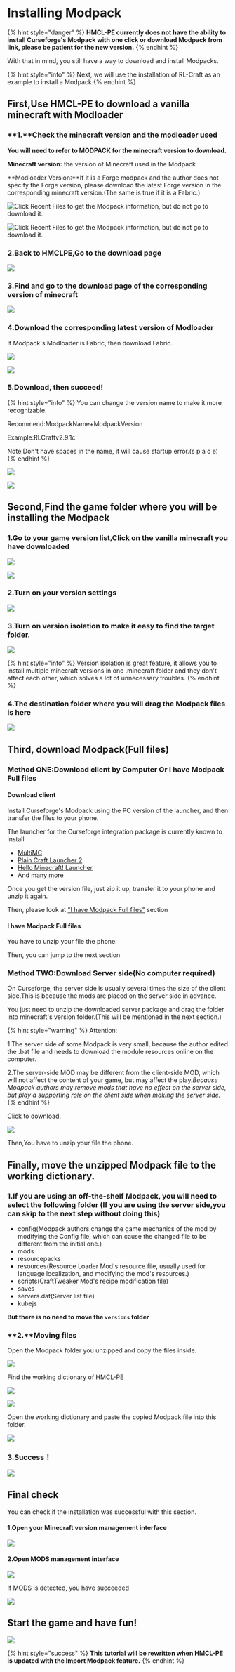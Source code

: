 # Installing Modpack

{% hint style="danger" %}
**HMCL-PE currently does not have the ability to install Curseforge's Modpack with one click or download Modpack from link, please be patient for the new version.**
{% endhint %}

With that in mind, you still have a way to download and install Modpacks.

{% hint style="info" %}
Next, we will use the installation of RL-Craft as an example to install a Modpack
{% endhint %}

## First,Use HMCL-PE to download a vanilla minecraft with Modloader

### **1.**Check the minecraft version and the modloader used

**You will need to refer to MODPACK for the minecraft version to download.**

**Minecraft version:** the version of Minecraft used in the Modpack

**Modloader Version:**If it is a Forge modpack and the author does not specify the Forge version, please download the latest Forge version in the corresponding minecraft version.(The same is true if it is a Fabric.)

![Click Recent Files to get the Modpack information, but do not go to download it.](<../../.gitbook/assets/image (8) (1).png>)

![Click Recent Files to get the Modpack information, but do not go to download it.](<../../.gitbook/assets/image (7) (2).png>)

### 2.Back to HMCLPE,Go to the download page

![](../../.gitbook/assets/Screenshot\_2022-08-16-15-00-31-30\_d17cc25ab2657fb.jpg)

### 3.Find and go to the download page of the corresponding version of minecraft

![](../../.gitbook/assets/Screenshot\_2022-08-16-15-00-45-11\_d17cc25ab2657fb.jpg)

### 4.Download the corresponding latest version of Modloader

If Modpack's Modloader is Fabric, then download Fabric.

![](../../.gitbook/assets/Screenshot\_2022-08-16-15-01-08-24\_d17cc25ab2657fb.jpg)

![](../../.gitbook/assets/Screenshot\_2022-08-16-15-01-11-11\_d17cc25ab2657fb.jpg)

### 5.Download, then succeed!

{% hint style="info" %}
You can change the version name to make it more recognizable.

Recommend:ModpackName+ModpackVersion

Example:RLCraftv2.9.1c

Note:Don't have spaces in the name, it will cause startup error.(s p a c e)
{% endhint %}

![](../../.gitbook/assets/Screenshot\_2022-08-16-15-01-22-49\_d17cc25ab2657fb.jpg)

![](../../.gitbook/assets/Screenshot\_2022-08-16-15-01-40-41\_d17cc25ab2657fb.jpg)

## Second,Find the game folder where you will be installing the Modpack

### 1.Go to your game version list,Click on the vanilla minecraft you have downloaded

![](../../.gitbook/assets/Screenshot\_2022-08-16-15-12-39-65\_d17cc25ab2657fb.jpg)

![](../../.gitbook/assets/Screenshot\_2022-08-16-15-13-42-33\_d17cc25ab2657fb.jpg)

### 2.Turn on your version settings

![](../../.gitbook/assets/Screenshot\_2022-08-16-15-14-05-37\_d17cc25ab2657fb.jpg)

### 3.Turn on version isolation to make it easy to find the target folder.

![](../../.gitbook/assets/Screenshot\_2022-08-16-15-14-24-89\_d17cc25ab2657fb.jpg)

{% hint style="info" %}
Version isolation is great feature, it allows you to install multiple minecraft versions in one .minecraft folder and they don't affect each other, which solves a lot of unnecessary troubles.
{% endhint %}

### 4.The destination folder where you will drag the Modpack files is here

![](../../.gitbook/assets/Screenshot\_2022-08-16-15-14-35-42\_d17cc25ab2657fb.jpg)

## Third, download Modpack(Full files)

### Method ONE:Download client by Computer Or I have Modpack Full files

#### Download client

Install Curseforge's Modpack using the PC version of the launcher, and then transfer the files to your phone.

The launcher for the Curseforge integration package is currently known to install

* [MultiMC](https://multimc.org/)
* [Plain Craft Launcher 2](https://afdian.net/p/e5c821a4b1ab11eb879b52540025c377)
* [Hello Minecraft! Launcher](https://hmcl.huangyuhui.net/)
* And many more

Once you get the version file, just zip it up, transfer it to your phone and unzip it again.

Then, please look at ["I have Modpack Full files"](installing-modpack.md#i-have-modpack-full-files) section

#### I have Modpack Full files

You have to unzip your file the phone.

Then, you can jump to the next section

### Method TWO:Download Server side(No computer required)

On Curseforge, the server side is usually several times the size of the client side.This is because the mods are placed on the server side in advance.

You just need to unzip the downloaded server package and drag the folder into minecraft's version folder.(This will be mentioned in the next section.)

{% hint style="warning" %}
Attention:

1.The server side of some Modpack is very small, because the author edited the .bat file and needs to download the module resources online on the computer.

2.The server-side MOD may be different from the client-side MOD, which will not affect the content of your game, but may affect the play._Because Modpack authors may remove mods that have no effect on the server side, but play a supporting role on the client side when making the server side._
{% endhint %}

Click to download.

![](<../../.gitbook/assets/image (4) (1).png>)

Then,You have to unzip your file the phone.

## Finally, move the unzipped Modpack file to the working dictionary.

### 1.If you are using an off-the-shelf Modpack, you will need to select the following folder (If you are using the server side,you can skip to the next step without doing this)

* config(Modpack authors change the game mechanics of the mod by modifying the Config file, which can cause the changed file to be different from the initial one.)
* mods
* resourcepacks
* resources(Resource Loader Mod's resource file, usually used for language localization, and modifying the mod's resources.)
* scripts(CraftTweaker Mod's recipe modification file)
* saves
* servers.dat(Server list file)
* kubejs

**But there is no need to move the `versions` folder**

### **2.**Moving files

Open the Modpack folder you unzipped and copy the files inside.

![](../../.gitbook/assets/Screenshot\_2022-08-16-15-49-48-45\_846b44643ec609f.jpg)

Find the working dictionary of HMCL-PE

![](../../.gitbook/assets/Screenshot\_2022-08-16-15-50-22-11\_846b44643ec609f.jpg)

![](../../.gitbook/assets/Screenshot\_2022-08-16-15-50-31-96\_846b44643ec609f.jpg)

Open the working dictionary and paste the copied Modpack file into this folder.

![](../../.gitbook/assets/Screenshot\_2022-08-16-15-50-41-68\_846b44643ec609f.jpg)

### 3.Success！



![](../../.gitbook/assets/Screenshot\_2022-08-16-15-53-42-24\_846b44643ec609f.jpg)

## Final check

You can check if the installation was successful with this section.

#### 1.Open your Minecraft version management interface

![](../../.gitbook/assets/Screenshot\_2022-08-16-15-58-52-18\_d17cc25ab2657fb.jpg)

#### 2.Open MODS management interface

![](../../.gitbook/assets/Screenshot\_2022-08-16-15-59-04-34\_d17cc25ab2657fb.jpg)

If MODS is detected, you have succeeded

![](../../.gitbook/assets/Screenshot\_2022-08-16-15-59-13-14\_d17cc25ab2657fb.jpg)

## Start the game and have fun!

![](../../.gitbook/assets/Screenshot\_2022-08-16-15-59-23-06\_d17cc25ab2657fb.jpg)

{% hint style="success" %}
**This tutorial will be rewritten when HMCL-PE is updated with the Import Modpack feature.**
{% endhint %}

